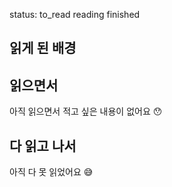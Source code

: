 status: to_read reading finished
## 읽게 된 배경



## 읽으면서
아직 읽으면서 적고 싶은 내용이 없어요 😯


## 다 읽고 나서
아직 다 못 읽었어요 😅
